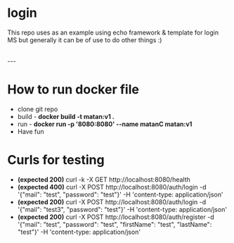 # login
This repo uses as an example using echo framework & template for login MS
but generally it can be of use to do other things :)

</br>
---

# How to run docker file
* clone git repo
* build - **docker build -t matan:v1 .**
* run   - **docker run -p '8080:8080' --name matanC matan:v1**
* Have fun

# Curls for testing
* **(expected 200)** curl -k -X GET http://localhost:8080/health
* **(expected 400)** curl -X POST http://localhost:8080/auth/login -d '{"mail": "test", "password": "test"}' -H 'content-type: application/json'
* **(expected 200)** curl -X POST http://localhost:8080/auth/login -d '{"mail": "test3", "password": "test"}' -H 'content-type: application/json'
* **(expected 200)** curl -X POST http://localhost:8080/auth/register -d '{"mail": "test", "password": "test", "firstName": "test", "lastName": "test"}' -H 'content-type: application/json'